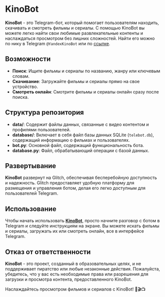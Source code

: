 # KinoBot

**KinoBot** - это Telegram-бот, который помогает пользователям находить, скачивать и смотреть фильмы и сериалы. С помощью KinoBot вы можете легко найти свои любимые развлекательные контенты и наслаждаться просмотром без лишних сложностей. Найти его можно по нику в Telegram `@YandexKinoBot` или по [ссылке]([KinoBot](https://t.me/@YandexKinoBot)).

## Возможности

- **Поиск**: Ищите фильмы и сериалы по названию, жанру или ключевым словам.
- **Скачивание**: Загружайте фильмы и сериалы прямо на свое устройство.
- **Смотреть онлайн**: Смотрите фильмы и сериалы онлайн сразу после поиска.

## Структура репозитория

- **data/**: Содержит файлы данных, связанные с видео контентом и профилями пользователей.
- **database/**: Включает в себя файл базы данных SQLite (`telebot.db`), содержащий информацию о фильмах и пользователях.
- **bot.py**: Основной файл, содержащий функциональность бота.
- **database.py**: Файл, обрабатывающий операции с базой данных.

## Развертывание

**KinoBot** развернут на Glitch, обеспечивая бесперебойную доступность и надежность. Glitch предоставляет удобную платформу для размещения и управления ботом, делая его легко доступным для пользователей Telegram.

## Использование

Чтобы начать использовать **[KinoBot](https://t.me/@YandexKinoBot)**, просто начните разговор с ботом в Telegram и следуйте инструкциям на экране. Вы можете искать фильмы и сериалы, загружать их или смотреть онлайн, все в интерфейсе Telegram.

## Отказ от ответственности

**KinoBot** - это проект, созданный в образовательных целях, и не поддерживает пиратство или любые незаконные действия. Пожалуйста, убедитесь, что у вас есть необходимые права или разрешения для загрузки и просмотра контента, предоставленного KinoBot.

Наслаждайтесь просмотром фильмов и сериалов с KinoBot! 🍿🎬📺